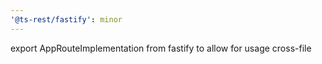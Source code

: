 ```yaml
---
'@ts-rest/fastify': minor
---
```


export AppRouteImplementation from fastify to allow for usage cross-file
